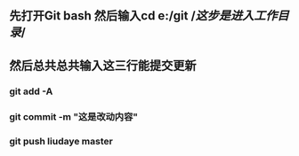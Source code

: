 ## 先打开Git bash 然后输入cd e:/git  /*这步是进入工作目录*/
## 然后总共总共输入这三行能提交更新
### git add -A
### git commit -m "这是改动内容"
### git push liudaye master